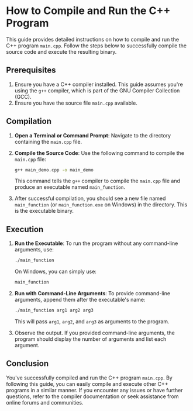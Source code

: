 # How to Compile and Run the C++ Program

This guide provides detailed instructions on how to compile and run the C++ program `main.cpp`. Follow the steps below to successfully compile the source code and execute the resulting binary.

## Prerequisites

1. Ensure you have a C++ compiler installed. This guide assumes you're using the `g++` compiler, which is part of the GNU Compiler Collection (GCC).
2. Ensure you have the source file `main.cpp` available.

## Compilation

1. **Open a Terminal or Command Prompt**: Navigate to the directory containing the `main.cpp` file.

2. **Compile the Source Code**: Use the following command to compile the `main.cpp` file:

   ```bash
   g++ main_demo.cpp -o main_demo
   ```

   This command tells the `g++` compiler to compile the `main.cpp` file and produce an executable named `main_function`.

3. After successful compilation, you should see a new file named `main_function` (or `main_function.exe` on Windows) in the directory. This is the executable binary.

## Execution

1. **Run the Executable**: To run the program without any command-line arguments, use:

   ```bash
   ./main_function
   ```

   On Windows, you can simply use:
   ```bash
   main_function
   ```

2. **Run with Command-Line Arguments**: To provide command-line arguments, append them after the executable's name:

   ```bash
   ./main_function arg1 arg2 arg3
   ```

   This will pass `arg1`, `arg2`, and `arg3` as arguments to the program.

3. Observe the output. If you provided command-line arguments, the program should display the number of arguments and list each argument.

## Conclusion

You've successfully compiled and run the C++ program `main.cpp`. By following this guide, you can easily compile and execute other C++ programs in a similar manner. If you encounter any issues or have further questions, refer to the compiler documentation or seek assistance from online forums and communities.
